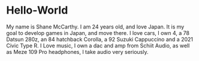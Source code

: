# Hello-World
My name is Shane McCarthy. I am 24 years old, and love Japan. It is my goal to develop games in Japan, and move there. I love cars, I own 4, a 78 Datsun 280z, an 84 hatchback Corolla, a 92 Suzuki Cappuccino and a 2021 Civic Type R. I Love music, I own a dac and amp from Schiit Audio, as well as Meze 109 Pro headphones, I take audio very seriously.
